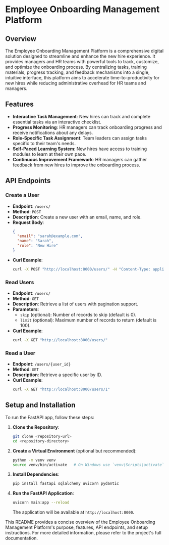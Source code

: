 # Employee Onboarding Management Platform

## Overview

The Employee Onboarding Management Platform is a comprehensive digital solution designed to streamline and enhance the new hire experience. It provides managers and HR teams with powerful tools to track, customize, and optimize the onboarding process. By centralizing tasks, training materials, progress tracking, and feedback mechanisms into a single, intuitive interface, this platform aims to accelerate time-to-productivity for new hires while reducing administrative overhead for HR teams and managers.

## Features

- **Interactive Task Management**: New hires can track and complete essential tasks via an interactive checklist.
- **Progress Monitoring**: HR managers can track onboarding progress and receive notifications about any delays.
- **Role-Specific Task Assignment**: Team leaders can assign tasks specific to their team's needs.
- **Self-Paced Learning System**: New hires have access to training modules to learn at their own pace.
- **Continuous Improvement Framework**: HR managers can gather feedback from new hires to improve the onboarding process.

## API Endpoints

### Create a User

- **Endpoint**: `/users/`
- **Method**: `POST`
- **Description**: Create a new user with an email, name, and role.
- **Request Body**:
  ```json
  {
    "email": "sarah@example.com",
    "name": "Sarah",
    "role": "New Hire"
  }
  ```
- **Curl Example**:
  ```bash
  curl -X POST "http://localhost:8000/users/" -H "Content-Type: application/json" -d '{"email":"sarah@example.com","name":"Sarah","role":"New Hire"}'
  ```

### Read Users

- **Endpoint**: `/users/`
- **Method**: `GET`
- **Description**: Retrieve a list of users with pagination support.
- **Parameters**:
  - `skip` (optional): Number of records to skip (default is 0).
  - `limit` (optional): Maximum number of records to return (default is 100).
- **Curl Example**:
  ```bash
  curl -X GET "http://localhost:8000/users/"
  ```

### Read a User

- **Endpoint**: `/users/{user_id}`
- **Method**: `GET`
- **Description**: Retrieve a specific user by ID.
- **Curl Example**:
  ```bash
  curl -X GET "http://localhost:8000/users/1"
  ```

## Setup and Installation

To run the FastAPI app, follow these steps:

1. **Clone the Repository**:
   ```bash
   git clone <repository-url>
   cd <repository-directory>
   ```

2. **Create a Virtual Environment** (optional but recommended):
   ```bash
   python -m venv venv
   source venv/bin/activate   # On Windows use `venv\Scripts\activate`
   ```

3. **Install Dependencies**:
   ```bash
   pip install fastapi sqlalchemy uvicorn pydantic
   ```

4. **Run the FastAPI Application**:
   ```bash
   uvicorn main:app --reload
   ```

   The application will be available at `http://localhost:8000`.

This README provides a concise overview of the Employee Onboarding Management Platform's purpose, features, API endpoints, and setup instructions. For more detailed information, please refer to the project's full documentation.